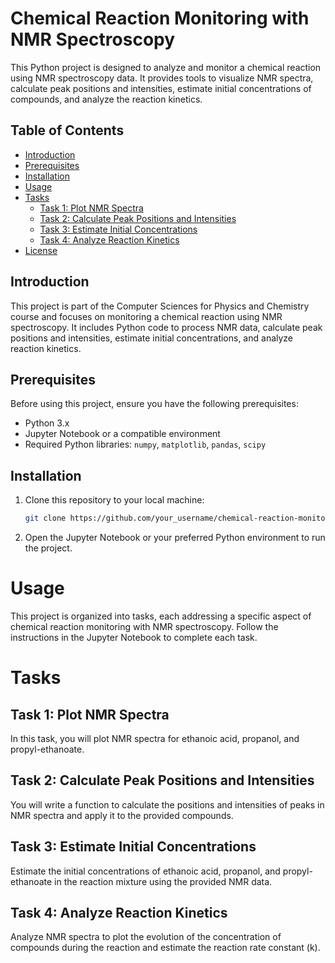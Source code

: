 # Chemical Reaction Monitoring with NMR Spectroscopy

This Python project is designed to analyze and monitor a chemical reaction using NMR spectroscopy data. It provides tools to visualize NMR spectra, calculate peak positions and intensities, estimate initial concentrations of compounds, and analyze the reaction kinetics.

## Table of Contents
- [Introduction](#introduction)
- [Prerequisites](#prerequisites)
- [Installation](#installation)
- [Usage](#usage)
- [Tasks](#tasks)
    - [Task 1: Plot NMR Spectra](#task-1-plot-nmr-spectra)
    - [Task 2: Calculate Peak Positions and Intensities](#task-2-calculate-peak-positions-and-intensities)
    - [Task 3: Estimate Initial Concentrations](#task-3-estimate-initial-concentrations)
    - [Task 4: Analyze Reaction Kinetics](#task-4-analyze-reaction-kinetics)
- [License](#license)

## Introduction

This project is part of the Computer Sciences for Physics and Chemistry course and focuses on monitoring a chemical reaction using NMR spectroscopy. It includes Python code to process NMR data, calculate peak positions and intensities, estimate initial concentrations, and analyze reaction kinetics.

## Prerequisites

Before using this project, ensure you have the following prerequisites:
- Python 3.x
- Jupyter Notebook or a compatible environment
- Required Python libraries: `numpy`, `matplotlib`, `pandas`, `scipy`

## Installation

1. Clone this repository to your local machine:

   ```bash
   git clone https://github.com/your_username/chemical-reaction-monitoring.git
   ```
2. Open the Jupyter Notebook or your preferred Python environment to run the project.

# Usage
This project is organized into tasks, each addressing a specific aspect of chemical reaction monitoring with NMR spectroscopy. Follow the instructions in the Jupyter Notebook to complete each task.

# Tasks

## Task 1: Plot NMR Spectra
In this task, you will plot NMR spectra for ethanoic acid, propanol, and propyl-ethanoate.

## Task 2: Calculate Peak Positions and Intensities
You will write a function to calculate the positions and intensities of peaks in NMR spectra and apply it to the provided compounds.

## Task 3: Estimate Initial Concentrations
Estimate the initial concentrations of ethanoic acid, propanol, and propyl-ethanoate in the reaction mixture using the provided NMR data.

## Task 4: Analyze Reaction Kinetics
Analyze NMR spectra to plot the evolution of the concentration of compounds during the reaction and estimate the reaction rate constant (k).
